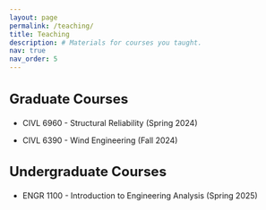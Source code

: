 ```yaml
---
layout: page
permalink: /teaching/
title: Teaching
description: # Materials for courses you taught.
nav: true
nav_order: 5
---
```


<h2 style="font-size: 24px;">Graduate Courses</h2>

- CIVL 6960 - Structural Reliability (Spring 2024)
  

- CIVL 6390 - Wind Engineering (Fall 2024)

  
  
<h2 style="font-size: 24px;">Undergraduate Courses</h2>

- ENGR 1100 - Introduction to Engineering Analysis (Spring 2025)

<!-- For now, this page is assumed to be a static description of your courses. You can convert it to a collection similar to `_projects/` so that you can have a dedicated page for each course.

Organize your courses by years, topics, or universities, however you like! -->
